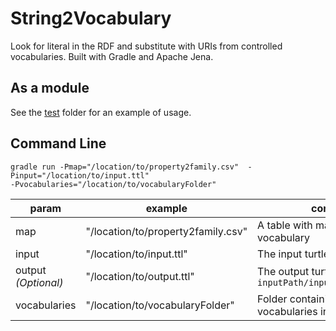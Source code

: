 String2Vocabulary
=================

Look for literal in the RDF and substitute with URIs from controlled vocabularies.
Built with Gradle and Apache Jena.

## As a module

See the [test](tree/master/src/test) folder for an example of usage.

## Command Line

    gradle run -Pmap="/location/to/property2family.csv"  -Pinput="/location/to/input.ttl" 
    -Pvocabularies="/location/to/vocabularyFolder"

| param | example | comment |
| ----- | ------- | ------- |
| map   | "/location/to/property2family.csv" | A table with mapping property-vocabulary |
| input   | "/location/to/input.ttl" | The input turtle file |
| output _(Optional)_   | "/location/to/output.ttl" | The output turtle file. Default: `inputPath/inputName_output.ttl` |
| vocabularies   | "/location/to/vocabularyFolder" | Folder containing the vocabularies in turtle format |